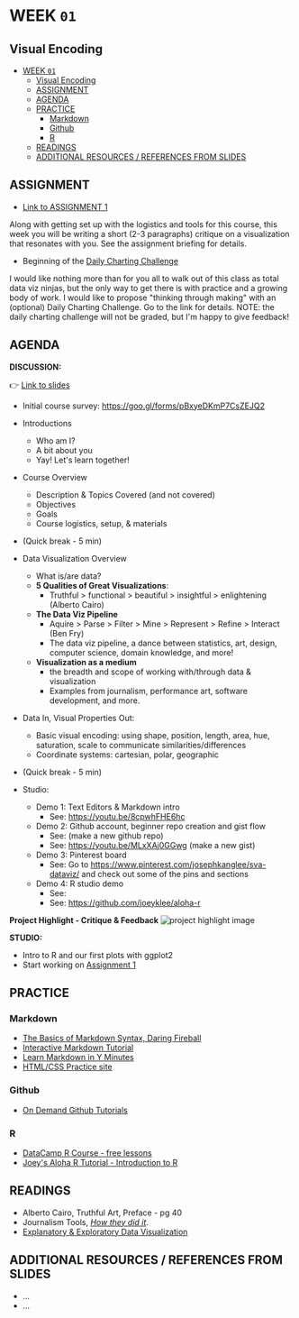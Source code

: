 # WEEK `01`
## Visual Encoding

<!-- TOC START min:1 max:3 link:true update:true -->
- [WEEK `01`](#week-01)
  - [Visual Encoding](#visual-encoding)
  - [ASSIGNMENT](#assignment)
  - [AGENDA](#agenda)
  - [PRACTICE](#practice)
    - [Markdown](#markdown)
    - [Github](#github)
    - [R](#r)
  - [READINGS](#readings)
  - [ADDITIONAL RESOURCES / REFERENCES FROM SLIDES](#additional-resources--references-from-slides)

<!-- TOC END -->



## ASSIGNMENT

* [Link to ASSIGNMENT 1](ASSIGNMENT01.md)

Along with getting set up with the logistics and tools for this course, this week you will be writing a short (2-3 paragraphs) critique on a visualization that resonates with you. See the assignment briefing for details.

* Beginning of the [Daily Charting Challenge](../daily-sketch-challenge.md)

I would like nothing more than for you all to walk out of this class as total data viz ninjas, but the only way to get there is with practice and a growing body of work. I would like to propose "thinking through making" with an (optional) Daily Charting Challenge. Go to the link for details. NOTE: the daily charting challenge will not be graded, but I'm happy to give feedback!

## AGENDA

**DISCUSSION:**

👉 [Link to slides](https://docs.google.com/presentation/d/1cua8Wtk7HLlT_sufSTY9WXs102C3AYiwvB34LJwRnR4/edit?usp=sharing)

* Initial course survey: https://goo.gl/forms/pBxyeDKmP7CsZEJQ2

* Introductions
  - Who am I?
  - A bit about you
  - Yay! Let's learn together!
* Course Overview
  - Description & Topics Covered (and not covered)
  - Objectives
  - Goals
  - Course logistics, setup, & materials
* (Quick break - 5 min)
* Data Visualization Overview
  * What is/are data?
  - **5 Qualities of Great Visualizations**:
    + Truthful > functional > beautiful > insightful > enlightening (Alberto Cairo)
  - **The Data Viz Pipeline**
    + Aquire > Parse > Filter > Mine > Represent > Refine > Interact (Ben Fry)
    + The data viz pipeline, a dance between statistics, art, design, computer science, domain knowledge, and more!
  - **Visualization as a medium**
    + the breadth and scope of working with/through data & visualization
    + Examples from journalism, performance art, software development, and more.
* Data In, Visual Properties Out:
  - Basic visual encoding: using shape, position, length, area, hue, saturation, scale to communicate similarities/differences
  - Coordinate systems: cartesian, polar, geographic
* (Quick break - 5 min)
* Studio:
  * Demo 1: Text Editors & Markdown intro
    - See: https://youtu.be/8cpwhFHE6hc
  * Demo 2: Github account, beginner repo creation and gist flow
    - See: (make a new github repo)
    - See: https://youtu.be/MLxXAj0GGwg (make a new gist)
  * Demo 3: Pinterest board
    - See: Go to https://www.pinterest.com/josephkanglee/sva-dataviz/ and check out some of the pins and sections
  * Demo 4: R studio demo
    - See:
    - See: https://github.com/joeyklee/aloha-r



**Project Highlight - Critique & Feedback**
![project highlight image]()

**STUDIO:**
* Intro to R and our first plots with ggplot2
* Start working on [Assignment 1](ASSIGNMENT01.md)


## PRACTICE

### Markdown
* [The Basics of Markdown Syntax, Daring Fireball](http://daringfireball.net/projects/markdown/basics)
* [Interactive Markdown Tutorial](https://www.markdowntutorial.com/)
* [Learn Markdown in Y Minutes](https://learnxinyminutes.com/docs/markdown/)
* [HTML/CSS Practice site](http://webdive.ktam.org/web/basics)

### Github
* [On Demand Github Tutorials](https://guides.github.com/activities/hello-world/)

### R
* [DataCamp R Course - free lessons](https://campus.datacamp.com/courses/free-introduction-to-r/)
* [Joey's Aloha R Tutorial - Introduction to R](https://github.com/joeyklee/aloha-r)


## READINGS
* Alberto Cairo, Truthful Art, Preface - pg 40
* Journalism Tools, [_How they did it_](https://medium.com/@Journalism2ls/how-they-did-it-1b2a9baf666a).
* [Explanatory & Exploratory Data Visualization](https://www.youtube.com/watch?v=YxKr2a-Y1WE)

## ADDITIONAL RESOURCES / REFERENCES FROM SLIDES
* ...
* ...
